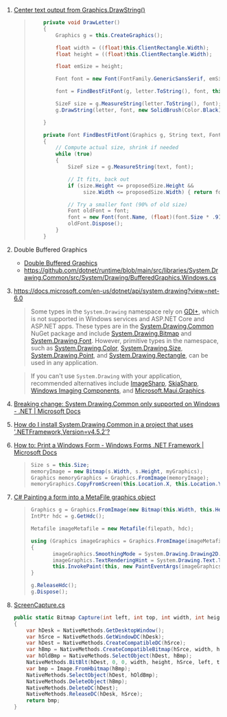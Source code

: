 1. [Center text output from Graphics.DrawString()](https://stackoverflow.com/questions/7991/center-text-output-from-graphics-drawstring)
   
   > ```cs
   >     private void DrawLetter()
   >     {
   >         Graphics g = this.CreateGraphics();
   > 
   >         float width = ((float)this.ClientRectangle.Width);
   >         float height = ((float)this.ClientRectangle.Width);
   > 
   >         float emSize = height;
   > 
   >         Font font = new Font(FontFamily.GenericSansSerif, emSize, FontStyle.Regular);
   > 
   >         font = FindBestFitFont(g, letter.ToString(), font, this.ClientRectangle.Size);
   > 
   >         SizeF size = g.MeasureString(letter.ToString(), font);
   >         g.DrawString(letter, font, new SolidBrush(Color.Black), (width-size.Width)/2, 0);
   > 
   >     }
   > 
   >     private Font FindBestFitFont(Graphics g, String text, Font font, Size proposedSize)
   >     {
   >         // Compute actual size, shrink if needed
   >         while (true)
   >         {
   >             SizeF size = g.MeasureString(text, font);
   > 
   >             // It fits, back out
   >             if (size.Height <= proposedSize.Height &&
   >                  size.Width <= proposedSize.Width) { return font; }
   > 
   >             // Try a smaller font (90% of old size)
   >             Font oldFont = font;
   >             font = new Font(font.Name, (float)(font.Size * .9), font.Style);
   >             oldFont.Dispose();
   >         }
   >     }
   > ```

2. Double Buffered Graphics
   
   - [Double Buffered Graphics](https://docs.microsoft.com/en-us/dotnet/desktop/winforms/advanced/double-buffered-graphics?view=netframeworkdesktop-4.8)
   - https://github.com/dotnet/runtime/blob/main/src/libraries/System.Drawing.Common/src/System/Drawing/BufferedGraphics.Windows.cs

3. https://docs.microsoft.com/en-us/dotnet/api/system.drawing?view=net-6.0
   
   > Some types in the `System.Drawing` namespace rely on [GDI+](https://docs.microsoft.com/en-us/windows/win32/gdiplus/-gdiplus-gdi-start), which is not supported in Windows services and ASP.NET Core and ASP.NET apps. These types are in the [System.Drawing.Common](https://www.nuget.org/packages/System.Drawing.Common/) NuGet package and include [System.Drawing.Bitmap](https://docs.microsoft.com/en-us/dotnet/api/system.drawing.bitmap?view=net-6.0) and [System.Drawing.Font](https://docs.microsoft.com/en-us/dotnet/api/system.drawing.font?view=net-6.0). However, primitive types in the namespace, such as [System.Drawing.Color](https://docs.microsoft.com/en-us/dotnet/api/system.drawing.color?view=net-6.0), [System.Drawing.Size](https://docs.microsoft.com/en-us/dotnet/api/system.drawing.size?view=net-6.0), [System.Drawing.Point](https://docs.microsoft.com/en-us/dotnet/api/system.drawing.point?view=net-6.0), and [System.Drawing.Rectangle](https://docs.microsoft.com/en-us/dotnet/api/system.drawing.rectangle?view=net-6.0), can be used in any application.
   
   > If you can't use `System.Drawing` with your application, recommended alternatives include [ImageSharp](https://github.com/SixLabors/ImageSharp), [SkiaSharp](https://github.com/mono/SkiaSharp), [Windows Imaging Components](https://docs.microsoft.com/en-us/windows/desktop/wic/-wic-about-windows-imaging-codec), and [Microsoft.Maui.Graphics](https://github.com/dotnet/Microsoft.Maui.Graphics).

4. [Breaking change: System.Drawing.Common only supported on Windows - .NET | Microsoft Docs](https://docs.microsoft.com/en-us/dotnet/core/compatibility/core-libraries/6.0/system-drawing-common-windows-only)

5. [How do I install System.Drawing.Common in a project that uses '.NETFramework,Version=v4.5.2'?](https://stackoverflow.com/questions/54984173/how-do-i-install-system-drawing-common-in-a-project-that-uses-netframework-ver)

6. [How to: Print a Windows Form - Windows Forms .NET Framework | Microsoft Docs](https://docs.microsoft.com/en-us/dotnet/desktop/winforms/advanced/how-to-print-a-windows-form?view=netframeworkdesktop-4.8)
   
   > ```csharp
   > Size s = this.Size;
   > memoryImage = new Bitmap(s.Width, s.Height, myGraphics);
   > Graphics memoryGraphics = Graphics.FromImage(memoryImage);
   > memoryGraphics.CopyFromScreen(this.Location.X, this.Location.Y, 0, 0, s);
   > ```

7. [C# Painting a form into a MetaFile graphics object](https://stackoverflow.com/questions/49146656/c-sharp-painting-a-form-into-a-metafile-graphics-object)
   
   > ```csharp
   > Graphics g = Graphics.FromImage(new Bitmap(this.Width, this.Height));
   > IntPtr hdc = g.GetHdc();
   > 
   > Metafile imageMetafile = new Metafile(filepath, hdc);
   > 
   > using (Graphics imageGraphics = Graphics.FromImage(imageMetafile)) 
   > {
   >        imageGraphics.SmoothingMode = System.Drawing.Drawing2D.SmoothingMode.HighQuality;
   >        imageGraphics.TextRenderingHint = System.Drawing.Text.TextRenderingHint.AntiAlias;
   >        this.InvokePaint(this, new PaintEventArgs(imageGraphics, new Rectangle(0, 0, this.Width, this.Height)));
   > }
   > 
   > g.ReleaseHdc();
   > g.Dispose();
   > ```

8. [ScreenCapture.cs](https://github.com/oxyplot/oxyplot/blob/release/v2.1.0/Source/Examples/WPF/WpfExamples/ScreenCapture.cs)

   ```csharp
   public static Bitmap Capture(int left, int top, int width, int height)
   {
       var hDesk = NativeMethods.GetDesktopWindow();
       var hSrce = NativeMethods.GetWindowDC(hDesk);
       var hDest = NativeMethods.CreateCompatibleDC(hSrce);
       var hBmp = NativeMethods.CreateCompatibleBitmap(hSrce, width, height);
       var hOldBmp = NativeMethods.SelectObject(hDest, hBmp);
       NativeMethods.BitBlt(hDest, 0, 0, width, height, hSrce, left, top, CopyPixelOperation.SourceCopy | CopyPixelOperation.CaptureBlt);
       var bmp = Image.FromHbitmap(hBmp);
       NativeMethods.SelectObject(hDest, hOldBmp);
       NativeMethods.DeleteObject(hBmp);
       NativeMethods.DeleteDC(hDest);
       NativeMethods.ReleaseDC(hDesk, hSrce);
       return bmp;
   }
   ```
